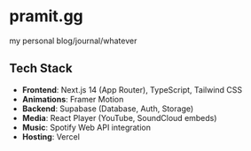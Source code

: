 # pramit.gg

my personal blog/journal/whatever

## Tech Stack

- **Frontend**: Next.js 14 (App Router), TypeScript, Tailwind CSS
- **Animations**: Framer Motion
- **Backend**: Supabase (Database, Auth, Storage)
- **Media**: React Player (YouTube, SoundCloud embeds)
- **Music**: Spotify Web API integration
- **Hosting**: Vercel

